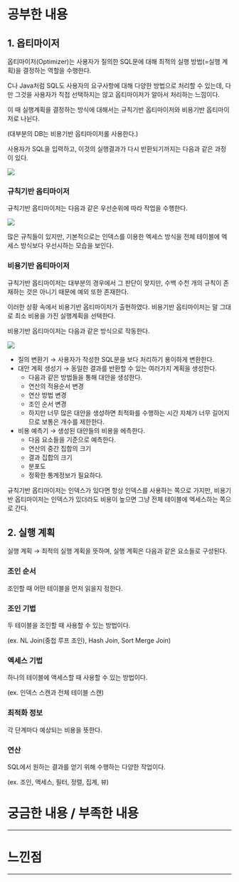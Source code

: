 # 공부한 내용

## 1. 옵티마이저

옵티마이저(Optimizer)는 사용자가 질의한 SQL문에 대해 최적의 실행 방법(=실행 계획)을 결정하는 역할을 수행한다.

C나 Java처럼 SQL도 사용자의 요구사항에 대해 다양한 방법으로 처리할 수 있는데, 다만 그것을 사용자가 직접 선택하지는 않고 옵티마이저가 알아서 처리하는 느낌이다.

이 때 실행계획을 결정하는 방식에 대해서는 규칙기반 옵티마이저와 비용기반 옵티마이저로 나뉜다.

(대부분의 DB는 비용기반 옵티마이저롤 사용한다.)

사용자가 SQL을 입력하고, 이것의 실행결과가 다시 반환되기까지는 다음과 같은 과정이 있다.

![](https://dataonair.or.kr/publishing/img/knowledge/SQL_239.jpg)

### 규칙기반 옵티마이저

규칙기반 옵티마이저는 다음과 같은 우선순위에 따라 작업을 수행한다.

![](https://dataonair.or.kr/publishing/img/knowledge/SQL_240.jpg)

많은 규칙들이 있지만, 기본적으로는 인덱스를 이용한 엑세스 방식을 전체 테이블에 엑세스 방식보다 우선시하는 모습을 보인다.

### 비용기반 옵티마이저

규칙기반 옵티마이저는 대부분의 경우에서 그 판단이 맞지만, 수백 수천 개의 규칙이 존재하는 것은 아니기 때문에 예외 또한 존재한다.

이러한 상황 속에서 비용기반 옵티마이저가 출현하였다. 비용기반 옵티마이저는 말 그대로 최소 비용을 가진 실행계획을 선택한다.

비용기반 옵티마이저는 다음과 같은 방식으로 작동한다.

![](https://dataonair.or.kr/publishing/img/knowledge/SQL_241.jpg)

- 질의 변환기 → 사용자가 작성한 SQL문을 보다 처리하기 용이하게 변환한다.
- 대안 계획 생성기 → 동일한 결과를 반환할 수 있는 여러가지 계획을 생성한다.
    - 다음과 같은 방법들을 통해 대안을 생성한다.
    - 연산의 적용순서 변경
    - 연산 방법 변경
    - 조인 순서 변경
    - 하지만 너무 많은 대안을 생성하면 최적화를 수행하는 시간 자체가 너무 길어지므로 보통은 개수를 제한한다.
- 비용 예측기 → 생성된 대안들의 비용을 에측한다.
    - 다음 요소들을 기준으로 예측한다.
    - 연산의 중간 집합의 크기
    - 결과 집합의 크기
    - 분포도
    - 정확한 통계정보가 필요하다.

규칙기반 옵티마이저는 인덱스가 있다면 항상 인덱스를 사용하는 쪽으로 가지만, 비용기반 옵티마이저는 인덱스가 있더라도 비용이 높으면 그냥 전체 테이블에 엑세스하는 쪽으로 간다.

## 2. 실행 계획

실행 계획 → 최적의 실행 계획을 뜻하며, 실행 계획은 다음과 같은 요소들로 구성된다.

### 조인 순서

조인할 때 어떤 테이블을 먼저 읽을지 정한다.

### 조인 기법

두 테이블을 조인할 때 사용할 수 있는 방법이다.

(ex. NL Join(중첩 루프 조인), Hash Join, Sort Merge Join)

### 엑세스 기법

하나의 테이블에 액세스할 때 사용할 수 있는 방법이다.

(ex. 인덱스 스캔과 전체 테이블 스캔)

### 최적화 정보

각 단계마다 예상되는 비용을 뜻한다.

### 연산

SQL에서 원하는 결과를 얻기 위해 수행하는 다양한 작업이다.

(ex. 조인, 액세스, 필터, 정렬, 집계, 뷰)

# 궁금한 내용 / 부족한 내용

---

# 느낀점

---